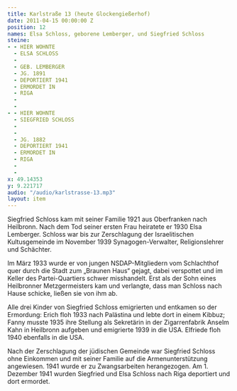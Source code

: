 ```yaml
---
title: Karlstraße 13 (heute Glockengießerhof)
date: 2011-04-15 00:00:00 Z
position: 12
names: Elsa Schloss, geborene Lemberger, und Siegfried Schloss
steine:
- - HIER WOHNTE
  - ELSA SCHLOSS
  - 
  - GEB. LEMBERGER
  - JG. 1891
  - DEPORTIERT 1941
  - ERMORDET IN
  - RIGA
  - 
  - 
- - HIER WOHNTE
  - SIEGFRIED SCHLOSS
  - 
  - 
  - JG. 1882
  - DEPORTIERT 1941
  - ERMORDET IN
  - RIGA
  - 
  - 
x: 49.14353
y: 9.221717
audio: "/audio/karlstrasse-13.mp3"
layout: item
---
```


Siegfried Schloss kam mit seiner Familie 1921 aus Oberfranken nach Heilbronn. Nach dem Tod seiner ersten Frau heiratete er 1930 Elsa Lemberger. Schloss war bis zur Zerschlagung der Israelitischen Kultusgemeinde im November 1939 Synagogen-Verwalter, Religionslehrer und Schächter.

Im März 1933 wurde er von jungen NSDAP-Mitgliedern vom Schlachthof quer durch die Stadt zum „Braunen Haus“ gejagt, dabei verspottet und im Keller des Partei-Quartiers schwer misshandelt. Erst als der Sohn eines Heilbronner Metzgermeisters kam und verlangte, dass man Schloss nach Hause schicke, ließen sie von ihm ab.

Alle drei Kinder von Siegfried Schloss emigrierten und entkamen so der Ermordung: Erich floh 1933 nach Palästina und lebte dort in einem Kibbuz; Fanny musste 1935 ihre Stellung als Sekretärin in der Zigarrenfabrik Anselm Kahn in Heilbronn aufgeben und emigrierte 1939 in die USA. Elfriede floh 1940 ebenfalls in die USA.

Nach der Zerschlagung der jüdischen Gemeinde war Siegfried Schloss ohne Einkommen und mit seiner Familie auf die Armenunterstützung angewiesen. 1941 wurde er zu Zwangsarbeiten herangezogen. Am 1. Dezember 1941 wurden Siegfried und Elsa Schloss nach Riga deportiert und dort ermordet.